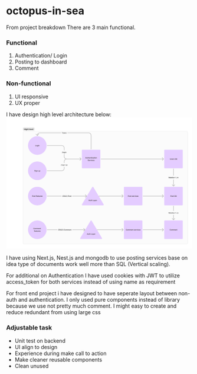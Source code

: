 # octopus-in-sea

From project breakdown There are 3 main functional. 

### Functional
1. Authentication/ Login
2. Posting to dashboard
3. Comment
### Non-functional
1. UI responsive
2. UX proper


I have design high level architecture below: 
![alt text](./High-level.png)


I have using Next.js, Nest.js and mongodb to use posting services base on idea type of documents work well more than SQL (Vertical scaling).

For additional on Authentication I have used cookies with JWT to utilize access_token for both services instead of using name as requirement

For front end project i have designed to have seperate layout between non-auth and authentication. 
I only used pure components instead of library because we use not pretty much comment. I might easy to create and reduce redundant from using large css

### Adjustable task
- Unit test on backend
- UI align to design 
- Experience during make call to action
- Make cleaner reusable components
- Clean unused